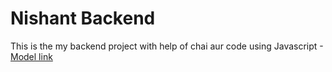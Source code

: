 # Nishant Backend

This is the my backend project with help of chai aur code using Javascript
-[Model link](https://app.eraser.io/workspace/NHRTVwBO681XP7btDESS?origin=share)
